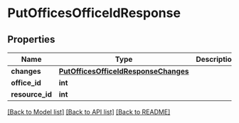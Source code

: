 # PutOfficesOfficeIdResponse

## Properties
Name | Type | Description | Notes
------------ | ------------- | ------------- | -------------
**changes** | [**PutOfficesOfficeIdResponseChanges**](PutOfficesOfficeIdResponseChanges.md) |  | [optional] 
**office_id** | **int** |  | [optional] 
**resource_id** | **int** |  | [optional] 

[[Back to Model list]](../README.md#documentation-for-models) [[Back to API list]](../README.md#documentation-for-api-endpoints) [[Back to README]](../README.md)

